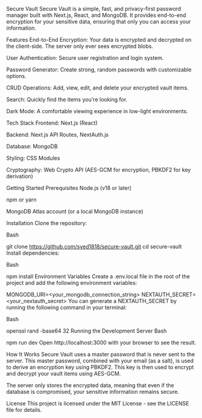 Secure Vault
Secure Vault is a simple, fast, and privacy-first password manager built with Next.js, React, and MongoDB. It provides end-to-end encryption for your sensitive data, ensuring that only you can access your information.

Features
End-to-End Encryption: Your data is encrypted and decrypted on the client-side. The server only ever sees encrypted blobs.

User Authentication: Secure user registration and login system.

Password Generator: Create strong, random passwords with customizable options.

CRUD Operations: Add, view, edit, and delete your encrypted vault items.

Search: Quickly find the items you're looking for.

Dark Mode: A comfortable viewing experience in low-light environments.

Tech Stack
Frontend: Next.js (React)

Backend: Next.js API Routes, NextAuth.js

Database: MongoDB

Styling: CSS Modules

Cryptography: Web Crypto API (AES-GCM for encryption, PBKDF2 for key derivation)

Getting Started
Prerequisites
Node.js (v18 or later)

npm or yarn

MongoDB Atlas account (or a local MongoDB instance)

Installation
Clone the repository:

Bash

git clone https://github.com/syed1818/secure-vault.git
cd secure-vault
Install dependencies:

Bash

npm install
Environment Variables
Create a .env.local file in the root of the project and add the following environment variables:

MONGODB_URI=<your_mongodb_connection_string>
NEXTAUTH_SECRET=<your_nextauth_secret>
You can generate a NEXTAUTH_SECRET by running the following command in your terminal:

Bash

openssl rand -base64 32
Running the Development Server
Bash

npm run dev
Open http://localhost:3000 with your browser to see the result.

How It Works
Secure Vault uses a master password that is never sent to the server. This master password, combined with your email (as a salt), is used to derive an encryption key using PBKDF2. This key is then used to encrypt and decrypt your vault items using AES-GCM.

The server only stores the encrypted data, meaning that even if the database is compromised, your sensitive information remains secure.

License
This project is licensed under the MIT License - see the LICENSE file for details.
